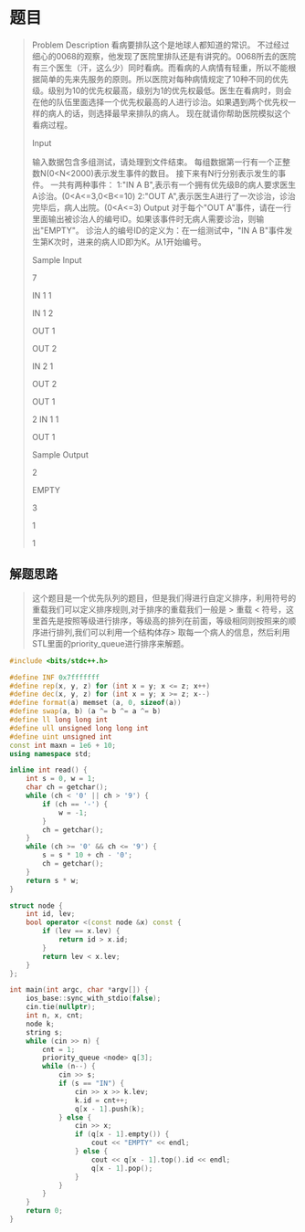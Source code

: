 # 题目
> Problem Description
看病要排队这个是地球人都知道的常识。
不过经过细心的0068的观察，他发现了医院里排队还是有讲究的。0068所去的医院有三个医生（汗，这么少）同时看病。而看病的人病情有轻重，所以不能根据简单的先来先服务的原则。所以医院对每种病情规定了10种不同的优先级。级别为10的优先权最高，级别为1的优先权最低。医生在看病时，则会在他的队伍里面选择一个优先权最高的人进行诊治。如果遇到两个优先权一样的病人的话，则选择最早来排队的病人。
> 现在就请你帮助医院模拟这个看病过程。
> 
>Input
>
>输入数据包含多组测试，请处理到文件结束。
每组数据第一行有一个正整数N(0<N<2000)表示发生事件的数目。
接下来有N行分别表示发生的事件。
一共有两种事件：
1:"IN A B",表示有一个拥有优先级B的病人要求医生A诊治。(0<A<=3,0<B<=10)
2:"OUT A",表示医生A进行了一次诊治，诊治完毕后，病人出院。(0<A<=3)
Output
对于每个"OUT A"事件，请在一行里面输出被诊治人的编号ID。如果该事件时无病人需要诊治，则输出"EMPTY"。
诊治人的编号ID的定义为：在一组测试中，"IN A B"事件发生第K次时，进来的病人ID即为K。从1开始编号。
>
>
>Sample Input
>
>7
>
>IN 1 1
>
>IN 1 2
>
>OUT 1
>
>OUT 2
>
>IN 2 1
>
>OUT 2
>
>OUT 1
>
>2
>IN 1 1
>
>OUT 1
> 
>
>Sample Output
>
>2
>
>EMPTY
>
>3
>
>1
>
>1
 
## 解题思路
> 这个题目是一个优先队列的题目，但是我们得进行自定义排序，利用符号的重载我们可以定义排序规则,对于排序的重载我们一般是 > 重载 < 符号，这里首先是按照等级进行排序，等级高的排列在前面，等级相同则按照来的顺序进行排列,我们可以利用一个结构体存> 取每一个病人的信息，然后利用STL里面的priority_queue进行排序来解题。

```cpp
#include <bits/stdc++.h>

#define INF 0x7fffffff
#define rep(x, y, z) for (int x = y; x <= z; x++)
#define dec(x, y, z) for (int x = y; x >= z; x--)
#define format(a) memset (a, 0, sizeof(a))
#define swap(a, b) (a ^= b ^= a ^= b)
#define ll long long int
#define ull unsigned long long int 
#define uint unsigned int
const int maxn = 1e6 + 10;
using namespace std;

inline int read() {
	int s = 0, w = 1;
	char ch = getchar();
	while (ch < '0' || ch > '9') {
		if (ch == '-') {
			w = -1;
		}
		ch = getchar();
	}
	while (ch >= '0' && ch <= '9') {
		s = s * 10 + ch - '0';
		ch = getchar();
	}
	return s * w;
}

struct node {
	int id, lev;
	bool operator <(const node &x) const {
		if (lev == x.lev) {
			return id > x.id;
		}
		return lev < x.lev;
	}
};

int main(int argc, char *argv[]) {
	ios_base::sync_with_stdio(false);
	cin.tie(nullptr);
	int n, x, cnt;
	node k;
	string s;
	while (cin >> n) {
		cnt = 1;
		priority_queue <node> q[3];
		while (n--) {
			cin >> s;
			if (s == "IN") {
				cin >> x >> k.lev;
				k.id = cnt++;
				q[x - 1].push(k);
			} else {
				cin >> x;
				if (q[x - 1].empty()) {
					cout << "EMPTY" << endl;
				} else {
					cout << q[x - 1].top().id << endl;
					q[x - 1].pop();
				}
			}
		}
	}
	return 0;
}
```
